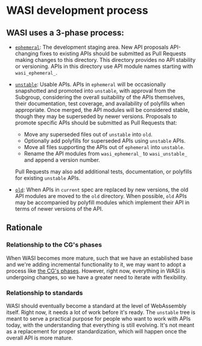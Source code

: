 # WASI development process

## WASI uses a 3-phase process:

- [`ephemeral`](ephemeral): The development staging area. New API
  proposals API-changing fixes to existing APIs should be submitted
  as Pull Requests making changes to this directory. This directory
  provides no API stability or versioning. APIs in this directory use
  API module names starting with `wasi_ephemeral_`.

- [`unstable`](unstable): Usable APIs. APIs in `ephemeral` will be
  occasionally snapshotted and promoted into `unstable`, with approval
  from the Subgroup, considering the overall suitability of the APIs
  themselves, their documentation, test coverage, and availability of
  polyfills when appropriate. Once merged, the API modules will be
  considered stable, though they may be superseded by newer versions.
  Proposals to promote specific APIs should be submitted as Pull Requests
  that:
   - Move any superseded files out of `unstable` into `old`.
   - Optionally add polyfills for superseded APIs using `unstable` APIs.
   - Move all files supporting the APIs out of `ephemeral` into `unstable`.
   - Rename the API modules from `wasi_ephemeral_` to `wasi_unstable_`
     and append a version number.

  Pull Requests may also add additional tests, documentation, or
  polyfills for existing `unstable` APIs.

- [`old`](old): When APIs in `current` spec are replaced by new
  versions, the old API modules are moved to the `old` directory. When
  possible, `old` APIs may be accompanied by polyfill modules which
  implement their API in terms of newer versions of the API.

## Rationale

### Relationship to the CG's phases

When WASI becomes more mature, such that we have an established base
and we're adding incremental functionality to it, we may want to adopt
a process like [the CG's phases]. However, right now, everything in
WASI is undergoing changes, so we have a greater need to iterate with
flexibility.

### Relationship to standards

WASI should eventually become a standard at the level of WebAssembly
itself. Right now, it needs a lot of work before it's ready. The
`unstable` tree is meant to serve a practical purpose for people who
want to work with APIs today, with the understanding that everything
is still evolving. It's not meant as a replacement for proper
standardization, which will happen once the overall API is more
mature.

[the CG's phases]: https://github.com/WebAssembly/meetings/blob/master/process/phases.md
